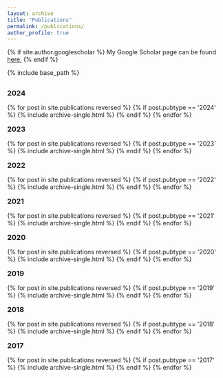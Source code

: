 ```yaml
---
layout: archive
title: "Publications"
permalink: /publications/
author_profile: true
---
```


{% if site.author.googlescholar %}
  My Google Scholar page can be found <u><a href="https://scholar.google.com/citations?user=zYdZORsAAAAJ&hl=en&citsig=AMstHGSDd6LPeGN0xKe4jqF6gPRY_1K2Pw">here</a>.</u>
{% endif %}

{% include base_path %}
<h3 style="margin: 0; line-height:50px;">2024</h3>
{% for post in site.publications reversed %}
  {% if post.pubtype == '2024' %}
      {% include archive-single.html %}
  {% endif %}
{% endfor %}

<h3 style="margin: 0; line-height:50px;">2023</h3>
{% for post in site.publications reversed %}
  {% if post.pubtype == '2023' %}
      {% include archive-single.html %}
  {% endif %}
{% endfor %}

<h3 style="margin: 0; line-height:50px;">2022</h3>
{% for post in site.publications reversed %}
  {% if post.pubtype == '2022' %}
      {% include archive-single.html %}
  {% endif %}
{% endfor %}

<h3 style="margin: 0; line-height:50px;">2021</h3>
{% for post in site.publications reversed %}
  {% if post.pubtype == '2021' %}
      {% include archive-single.html %}
  {% endif %}
{% endfor %}

<h3 style="margin: 0; line-height:50px;">2020</h3>
{% for post in site.publications reversed %}
  {% if post.pubtype == '2020' %}
      {% include archive-single.html %}
  {% endif %}
{% endfor %}

<h3 style="margin: 0; line-height:50px;">2019</h3>
{% for post in site.publications reversed %}
  {% if post.pubtype == '2019' %}
      {% include archive-single.html %}
  {% endif %}
{% endfor %}


<h3 style="margin: 0; line-height:50px;">2018</h3>
{% for post in site.publications reversed %}
  {% if post.pubtype == '2018' %}
      {% include archive-single.html %}
  {% endif %}
{% endfor %}


<h3 style="margin: 0; line-height:50px;">2017</h3>
{% for post in site.publications reversed %}
  {% if post.pubtype == '2017' %}
      {% include archive-single.html %}
  {% endif %}
{% endfor %}